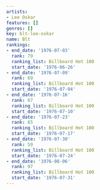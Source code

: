 ```yaml
---
artists:
- Lee Oskar
features: []
genres: []
key: blt-lee-oskar
name: Blt
rankings:
- end_date: '1976-07-03'
  rank: 79
  ranking_list: Billboard Hot 100
  start_date: '1976-06-26'
- end_date: '1976-07-09'
  rank: 69
  ranking_list: Billboard Hot 100
  start_date: '1976-07-04'
- end_date: '1976-07-16'
  rank: 67
  ranking_list: Billboard Hot 100
  start_date: '1976-07-10'
- end_date: '1976-07-23'
  rank: 65
  ranking_list: Billboard Hot 100
  start_date: '1976-07-17'
- end_date: '1976-07-30'
  rank: 59
  ranking_list: Billboard Hot 100
  start_date: '1976-07-24'
- end_date: '1976-08-06'
  rank: 97
  ranking_list: Billboard Hot 100
  start_date: '1976-07-31'
---
```


